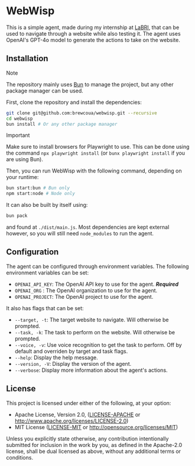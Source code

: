 # WebWisp

This is a simple agent, made during my internship at [LaBRI](https://www.labri.fr/), that can be used to navigate through a website while also
testing it. The agent uses OpenAI's GPT-4o model to generate the actions to take on the website.

## Installation

> [!NOTE]
> The repository mainly uses [Bun](https://bun.sh) to manage the project, but any other package manager can be used.

First, clone the repository and install the dependencies:

```bash
git clone git@github.com:brewcoua/webwisp.git --recursive
cd webwisp
bun install # Or any other package manager
```

> [!IMPORTANT]
> Make sure to install browsers for Playwright to use. This can be done using the command `npx playwright install` (or `bunx playwright install` if you are using Bun).

Then, you can run WebWisp with the following command, depending on your runtime:

```bash
bun start:bun # Bun only
npm start:node # Node only
```

It can also be built by itself using:

```bash
bun pack
```

and found at `./dist/main.js`. Most dependencies are kept external however, so you will still need `node_modules` to run the agent.

## Configuration

The agent can be configured through environment variables.
The following environment variables can be set:

-   `OPENAI_API_KEY`: The OpenAI API key to use for the agent. **_Required_**
-   `OPENAI_ORG` : The OpenAI organization to use for the agent.
-   `OPENAI_PROJECT`: The OpenAI project to use for the agent.

It also has flags that can be set:

-   `--target, -t`: The target website to navigate. Will otherwise be prompted.
-   `--task, -k`: The task to perform on the website. Will otherwise be prompted.
-   `--voice, -v`: Use voice recognition to get the task to perform. Off by default and overriden by target and task flags.
-   `--help`: Display the help message.
-   `--version, -V`: Display the version of the agent.
-   `--verbose`: Display more information about the agent's actions.

## License

This project is licensed under either of the following, at your option:

-   Apache License, Version 2.0, ([LICENSE-APACHE](LICENSE-APACHE) or http://www.apache.org/licenses/LICENSE-2.0)
-   MIT License ([LICENSE-MIT](LICENSE-MIT) or http://opensource.org/licenses/MIT)

Unless you explicitly state otherwise, any contribution intentionally submitted for inclusion in the work by you,
as defined in the Apache-2.0 license, shall be dual licensed as above, without any additional terms or conditions.
